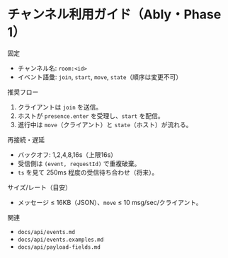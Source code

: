 # チャンネル利用ガイド（Ably・Phase 1）

固定

- チャンネル名: `room:<id>`
- イベント語彙: `join`, `start`, `move`, `state`（順序は変更不可）

推奨フロー

1. クライアントは `join` を送信。
2. ホストが `presence.enter` を受理し、`start` を配信。
3. 進行中は `move`（クライアント）と `state`（ホスト）が流れる。

再接続・遅延

- バックオフ: 1,2,4,8,16s（上限16s）
- 受信側は `(event, requestId)` で重複破棄。
- `ts` を見て 250ms 程度の受信待ち合わせ（将来）。

サイズ/レート（目安）

- メッセージ ≤ 16KB（JSON）、`move` ≤ 10 msg/sec/クライアント。

関連

- `docs/api/events.md`
- `docs/api/events.examples.md`
- `docs/api/payload-fields.md`
